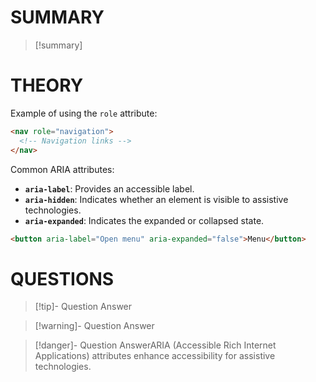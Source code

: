 # SUMMARY
> [!summary]

# THEORY
Example of using the `role` attribute:

```html
<nav role="navigation">
  <!-- Navigation links -->
</nav>
```

Common ARIA attributes:

- **`aria-label`**: Provides an accessible label.
- **`aria-hidden`**: Indicates whether an element is visible to assistive technologies.
- **`aria-expanded`**: Indicates the expanded or collapsed state.

```html
<button aria-label="Open menu" aria-expanded="false">Menu</button>
```

# QUESTIONS
> [!tip]- Question
> Answer

> [!warning]- Question
> Answer

> [!danger]- Question
> AnswerARIA (Accessible Rich Internet Applications) attributes enhance accessibility for assistive technologies.

